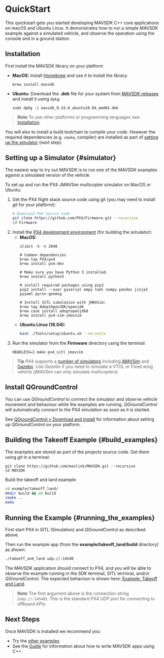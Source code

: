 # QuickStart

This quickstart gets you started developing MAVSDK C++ core applications on macOS and Ubuntu Linux.
It demonstrates how to run a simple MAVSDK example against a simulated vehicle, and observe the operation using the console and in a ground station.


## Installation

First install the MAVSDK library on your platform
  
- **MacOS:** Install [Homebrew](https://brew.sh/) and use it to install the library:
  ```
  brew install mavsdk
  ```
- **Ubuntu:** Download the **.deb** file for your system from [MAVSDK releases](https://github.com/mavlink/MAVSDK/releases) and install it using `dpkg`:
  ```
  sudo dpkg -i mavsdk_0.24.0_ubuntu18.04_amd64.deb
  ```

> **Note** To use other platforms or programming languages see: [Installation](../getting_started/installation.md).

You will also to install a build toolchain to compile your code.
However the required dependencies (e.g. `cmake`, compiler) are installed as part of [setting up the simulator](#simulator) (next step).


## Setting up a Simulator {#simulator}

The easiest way to try out MAVSDK is to run one of the MAVSDK examples against a simulated version of the vehicle.

To set up and run the PX4 JMAVSim multicopter simulator on MacOS or Ubuntu:

1. Get the PX4 flight stack source code using git (you may need to install *git* for your platform):
   ```sh
   # Download PX4 Source Code
   git clone https://github.com/PX4/Firmware.git --recursive
   cd Firmware
   ```
1. Install the [PX4 development environment](http://dev.px4.io/master/en/setup/dev_env.html) (for building the simulator):
   - **MacOS:**
     ```
     ulimit -S -n 2048

     # Common dependencies
     brew tap PX4/px4
     brew install px4-dev

     # Make sure you have Python 3 installed.
     brew install python3

     # install required packages using pip3
     pip3 install --user pyserial empy toml numpy pandas jinja2 pyyaml pyros-genmsg

     # Install SITL simulation with jMAVSim:
     brew tap AdoptOpenJDK/openjdk
     brew cask install adoptopenjdk8
     brew install px4-sim-jmavsim
     ```
   - **Ubuntu Linux (18.04):**
     ```sh
     bash ./Tools/setup/ubuntu.sh --no-nuttx
     ```
1. Run the simulator from the **Firmware** directory using the terminal:
   ```
   HEADLESS=1 make px4_sitl jmavsim 
   ```

> **Tip** PX4 supports a [number of simulators](https://dev.px4.io/master/en/simulation/) including [jMAVSim](https://dev.px4.io/master/en/simulation/jmavsim.html) and [Gazebo](https://dev.px4.io/master/en/simulation/gazebo.html).
  Use *Gazebo* if you need to simulate a VTOL or Fixed wing vehicle (jMAVSim can only simulate multicopters).


## Install QGroundControl

You can use *QGroundControl* to connect the simulator and observe vehicle movement and behaviour while the examples are running.
*QGroundControl* will automatically connect to the PX4 simulation as soon as it is started.

See [QGroundControl > Download and Install](https://docs.qgroundcontrol.com/en/getting_started/download_and_install.html) for information about setting up *QGroundControl* on your platform.


## Building the Takeoff Example {#build_examples}

The examples are stored as part of the projects source code.
Get them using *git* in a terminal:
```
git clone https://github.com/mavlink/MAVSDK.git --recursive
cd MAVSDK
```

Build the takeoff and land example:
```sh
cd example/takeoff_land/
mkdir build && cd build
cmake ..
make
```


## Running the Example {#running_the_examples}

First start PX4 in SITL (Simulation) and *QGroundControl* as described above.

Then run the example app (from the **example/takeoff_land/build** directory) as shown:
```sh
./takeoff_and_land udp://:14540
```

The MAVSDK application should connect to PX4, and you will be able to observe the example running in the SDK terminal, SITL terminal, and/or *QGroundControl*.
The expected behaviour is shown here: [Example: Takeoff and Land](../examples/takeoff_and_land.md).

> **Note** The first argument above is the connection string (`udp://:14540`).
  This is the standard PX4 UDP port for connecting to offboard APIs.
  

## Next Steps

Once MAVSDK is installed we recommend you:
- Try the [other examples](../examples/README.md)
- See the [Guide](../guide/README.md) for information about how to write MAVSDK apps using C++.
